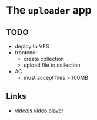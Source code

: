 # The `uploader` app

## TODO
* deploy to VPS
* frontend:
  * create collection
  * upload file to collection
* AC
  * must accept files > 100MB

## Links
* [videojs video player](http://videojs.com/)
